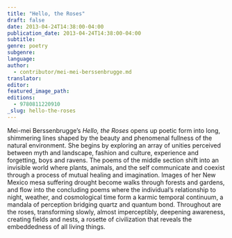 ```yaml
---
title: "Hello, the Roses"
draft: false
date: 2013-04-24T14:38:00-04:00
publication_date: 2013-04-24T14:38:00-04:00
subtitle:
genre: poetry
subgenre:
language:
author:
  - contributor/mei-mei-berssenbrugge.md
translator:
editor:
featured_image_path:
editions:
  - 9780811220910
_slug: hello-the-roses
---
```


Mei-mei Berssenbrugge’s _Hello, the Roses_ opens up poetic form into long, shimmering lines shaped by the beauty and phenomenal fullness of the natural environment. She begins by exploring an array of unities perceived between myth and landscape, fashion and culture, experience and forgetting, boys and ravens. The poems of the middle section shift into an invisible world where plants, animals, and the self communicate and coexist through a process of mutual healing and imagination. Images of her New Mexico mesa suffering drought become walks through forests and gardens, and flow into the concluding poems where the individual’s relationship to night, weather, and cosmological time form a karmic temporal continuum, a mandala of perception bridging quartz and quantum bond. Throughout are the roses, transforming slowly, almost imperceptibly, deepening awareness, creating fields and nests, a rosette of civilization that reveals the embeddedness of all living things.

